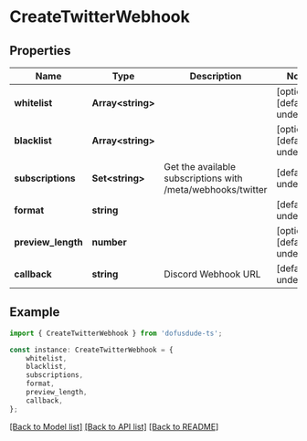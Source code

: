 # CreateTwitterWebhook



## Properties

Name | Type | Description | Notes
------------ | ------------- | ------------- | -------------
**whitelist** | **Array&lt;string&gt;** |  | [optional] [default to undefined]
**blacklist** | **Array&lt;string&gt;** |  | [optional] [default to undefined]
**subscriptions** | **Set&lt;string&gt;** | Get the available subscriptions with /meta/webhooks/twitter | [default to undefined]
**format** | **string** |  | [default to undefined]
**preview_length** | **number** |  | [optional] [default to undefined]
**callback** | **string** | Discord Webhook URL | [default to undefined]

## Example

```typescript
import { CreateTwitterWebhook } from 'dofusdude-ts';

const instance: CreateTwitterWebhook = {
    whitelist,
    blacklist,
    subscriptions,
    format,
    preview_length,
    callback,
};
```

[[Back to Model list]](../README.md#documentation-for-models) [[Back to API list]](../README.md#documentation-for-api-endpoints) [[Back to README]](../README.md)
